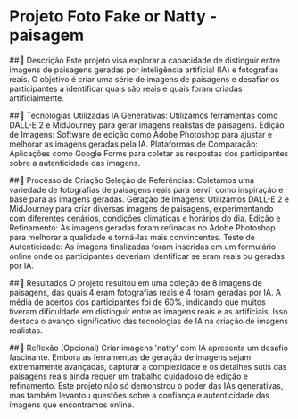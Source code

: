 # Projeto Foto Fake or Natty - paisagem

##📒 Descrição
Este projeto visa explorar a capacidade de distinguir entre imagens de paisagens geradas por inteligência artificial (IA) e fotografias reais. O objetivo é criar uma série de imagens de paisagens e desafiar os participantes a identificar quais são reais e quais foram criadas artificialmente.

##🤖 Tecnologias Utilizadas
IA Generativas: Utilizamos ferramentas como DALL-E 2 e MidJourney para gerar imagens realistas de paisagens.
Edição de Imagens: Software de edição como Adobe Photoshop para ajustar e melhorar as imagens geradas pela IA.
Plataformas de Comparação: Aplicações como Google Forms para coletar as respostas dos participantes sobre a autenticidade das imagens.

##🧐 Processo de Criação
Seleção de Referências: Coletamos uma variedade de fotografias de paisagens reais para servir como inspiração e base para as imagens geradas.
Geração de Imagens: Utilizamos DALL-E 2 e MidJourney para criar diversas imagens de paisagens, experimentando com diferentes cenários, condições climáticas e horários do dia.
Edição e Refinamento: As imagens geradas foram refinadas no Adobe Photoshop para melhorar a qualidade e torná-las mais convincentes.
Teste de Autenticidade: As imagens finalizadas foram inseridas em um formulário online onde os participantes deveriam identificar se eram reais ou geradas por IA.

##🚀 Resultados
O projeto resultou em uma coleção de 8 imagens de paisagens, das quais 4 eram fotografias reais e 4 foram geradas por IA. A média de acertos dos participantes foi de 60%, indicando que muitos tiveram dificuldade em distinguir entre as imagens reais e as artificiais. Isso destaca o avanço significativo das tecnologias de IA na criação de imagens realistas.

##💭 Reflexão (Opcional)
Criar imagens 'natty' com IA apresenta um desafio fascinante. Embora as ferramentas de geração de imagens sejam extremamente avançadas, capturar a complexidade e os detalhes sutis das paisagens reais ainda requer um trabalho cuidadoso de edição e refinamento. Este projeto não só demonstrou o poder das IAs generativas, mas também levantou questões sobre a confiança e autenticidade das imagens que encontramos online.


